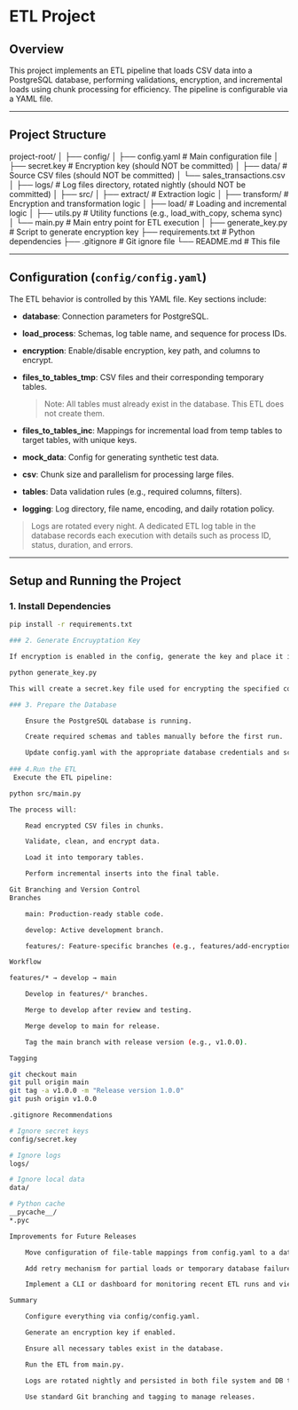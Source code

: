 # ETL Project

## Overview

This project implements an ETL pipeline that loads CSV data into a PostgreSQL database, performing validations, 
encryption, and incremental loads using chunk processing for efficiency. The pipeline is configurable via a YAML file.

---

## Project Structure

project-root/
│
├── config/
│   ├── config.yaml           # Main configuration file
│   ├── secret.key            # Encryption key (should NOT be committed)
│
├── data/                     # Source CSV files (should NOT be committed)
│   └── sales_transactions.csv
│
├── logs/                     # Log files directory, rotated nightly (should NOT be committed)
│
├── src/
│   ├── extract/              # Extraction logic
│   ├── transform/            # Encryption and transformation logic
│   ├── load/                 # Loading and incremental logic
│   ├── utils.py              # Utility functions (e.g., load_with_copy, schema sync)
│   └── main.py               # Main entry point for ETL execution
│
├── generate_key.py           # Script to generate encryption key
├── requirements.txt          # Python dependencies
├── .gitignore                # Git ignore file
└── README.md                 # This file

---

## Configuration (`config/config.yaml`)

The ETL behavior is controlled by this YAML file. Key sections include:

- **database**: Connection parameters for PostgreSQL.
- **load_process**: Schemas, log table name, and sequence for process IDs.
- **encryption**: Enable/disable encryption, key path, and columns to encrypt.
- **files_to_tables_tmp**: CSV files and their corresponding temporary tables.
  
  >  Note: All tables must already exist in the database. This ETL does not create them.

- **files_to_tables_inc**: Mappings for incremental load from temp tables to target tables, with unique keys.
- **mock_data**: Config for generating synthetic test data.
- **csv**: Chunk size and parallelism for processing large files.
- **tables**: Data validation rules (e.g., required columns, filters).
- **logging**: Log directory, file name, encoding, and daily rotation policy.

> Logs are rotated every night. A dedicated ETL log table in the database records each execution with details such as process ID, status, duration, and errors.

---

## Setup and Running the Project

### 1. Install Dependencies

```bash
pip install -r requirements.txt

### 2. Generate Encruyptation Key

If encryption is enabled in the config, generate the key and place it in the config/ folder:

python generate_key.py

This will create a secret.key file used for encrypting the specified columns

### 3. Prepare the Database

    Ensure the PostgreSQL database is running.

    Create required schemas and tables manually before the first run.

    Update config.yaml with the appropriate database credentials and schema names.
	
### 4.Run the ETL
 Execute the ETL pipeline:

python src/main.py

The process will:

    Read encrypted CSV files in chunks.

    Validate, clean, and encrypt data.

    Load it into temporary tables.

    Perform incremental inserts into the final table.

Git Branching and Version Control
Branches

    main: Production-ready stable code.

    develop: Active development branch.

    features/: Feature-specific branches (e.g., features/add-encryption).

Workflow

features/* → develop → main

    Develop in features/* branches.

    Merge to develop after review and testing.

    Merge develop to main for release.

    Tag the main branch with release version (e.g., v1.0.0).

Tagging

git checkout main
git pull origin main
git tag -a v1.0.0 -m "Release version 1.0.0"
git push origin v1.0.0

.gitignore Recommendations

# Ignore secret keys
config/secret.key

# Ignore logs
logs/

# Ignore local data
data/

# Python cache
__pycache__/
*.pyc

Improvements for Future Releases

    Move configuration of file-table mappings from config.yaml to a database table to enable dynamic updates.

    Add retry mechanism for partial loads or temporary database failures.

    Implement a CLI or dashboard for monitoring recent ETL runs and viewing errors.

Summary

    Configure everything via config/config.yaml.

    Generate an encryption key if enabled.

    Ensure all necessary tables exist in the database.

    Run the ETL from main.py.

    Logs are rotated nightly and persisted in both file system and DB table.

    Use standard Git branching and tagging to manage releases.
